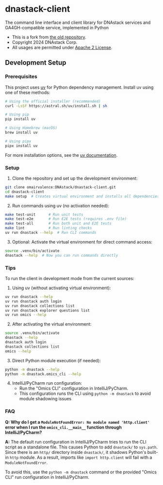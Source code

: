 # dnastack-client
The command line interface and client library for DNAstack services and GA4GH-compatible service, implemented in Python

* This is a fork from [the old repository](https://github.com/DNAstack/dnastack-client-library).
* Copyright 2024 DNAstack Corp.
* All usages are permitted under [Apache 2 License](LICENSE).

## Development Setup

### Prerequisites

This project uses [uv](https://github.com/astral-sh/uv) for Python dependency management. Install uv using one of these methods:

```bash
# Using the official installer (recommended)
curl -LsSf https://astral.sh/uv/install.sh | sh

# Using pip
pip install uv

# Using Homebrew (macOS)
brew install uv

# Using pipx
pipx install uv
```

For more installation options, see the [uv documentation](https://docs.astral.sh/uv/getting-started/installation/).

### Setup

1. Clone the repository and set up the development environment:
```bash
git clone omairvalence:DNAstack/dnastack-client.git
cd dnastack-client
make setup  # Creates virtual environment and installs all dependencies
```

2. Run commands using uv (no activation needed):
```bash
make test-unit      # Run unit tests
make test-e2e       # Run E2E tests (requires .env file)
make test-all       # Run both unit and E2E tests
make lint           # Run linting checks
uv run dnastack --help  # Run CLI commands
```

3. Optional: Activate the virtual environment for direct command access:
```bash
source .venv/bin/activate
dnastack --help  # Now you can run commands directly
```

### Tips
To run the client in development mode from the current sources:

1. Using uv (without activating virtual environment):
```bash
uv run dnastack --help
uv run dnastack auth login
uv run dnastack collections list
uv run dnastack explorer questions list
uv run omics --help
```

2. After activating the virtual environment:
```bash
source .venv/bin/activate
dnastack --help
dnastack auth login
dnastack collections list
omics --help
```

3. Direct Python module execution (if needed):
```bash
python -m dnastack --help
python -m dnastack.omics_cli --help
```

4. IntelliJ/PyCharm run configuration:
   - Run the "Omics CLI" configuration in IntelliJ/PyCharm.
   - This configuration runs the CLI using `python -m dnastack` to avoid module shadowing issues

### FAQ

**Q: Why do I get a `ModuleNotFoundError: No module named 'http.client'` error when I run the `omics_cli.__main__` function 
through IntelliJ/PyCharm?**

**A:**  The default run configuration in IntelliJ/PyCharm tries to run the CLI script as a standalone file. 
This causes Python to add `dnastack/` to `sys.path`. Since there is an `http/` directory inside `dnastack/`, it shadows 
Python's built-in `http` module. As a result, imports like `import http.client` will fail with a `ModuleNotFoundError`.  

To avoid this, use the `python -m dnastack` command or the provided "Omics CLI" run configuration in IntelliJ/PyCharm.